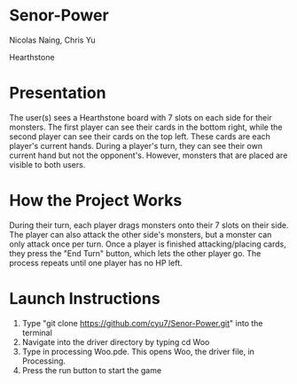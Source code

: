 # Senor-Power

Nicolas Naing, Chris Yu

Hearthstone

# Presentation
The user(s) sees a Hearthstone board with 7 slots on each side for their monsters. The first player can see their cards in the bottom right, while the second player can see their cards on the top left. These cards are each player's current hands. During a player's turn, they can see their own current hand but not the opponent's. However, monsters that are placed are visible to both users.

# How the Project Works
During their turn, each player drags monsters onto their 7 slots on their side. The player can also attack the other side's monsters, but a monster can only attack once per turn. Once a player is finished attacking/placing cards, they press the "End Turn" button, which lets the other player go. The process repeats until one player has no HP left.

# Launch Instructions

1. Type "git clone https://github.com/cyu7/Senor-Power.git" into the terminal
2. Navigate into the driver directory by typing cd Woo
3. Type in processing Woo.pde. This opens Woo, the driver file, in Processing.
4. Press the run button to start the game
